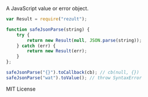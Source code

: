 A JavaScript value or error object.

```js
var Result = require("rezult");

function safeJsonParse(string) {
    try {
        return new Result(null, JSON.parse(string));
    } catch (err) {
        return new Result(err);
    }
};

safeJsonParse("{}").toCallback(cb); // cb(null, {})
safeJsonParse("wat").toValue(); // throw SyntaxError
```

MIT License
